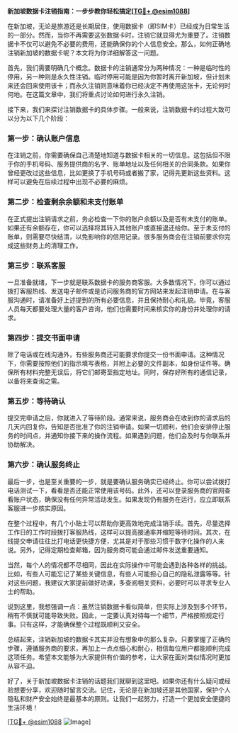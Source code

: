 **新加坡数据卡注销指南：一步步教你轻松搞定[[TG💪+ @esim1088](https://t.me/s/esim1088)]**

在新加坡，无论是旅游还是长期居住，使用数据卡（即SIM卡）已经成为日常生活的一部分。然而，当你不再需要这张数据卡时，注销它就显得尤为重要了。注销数据卡不仅可以避免不必要的费用，还能确保你的个人信息安全。那么，如何正确地注销新加坡的数据卡呢？本文将为你详细解答这一问题。

首先，我们需要明确几个概念。数据卡的注销通常分为两种情况：一种是临时性的停用，另一种则是永久性注销。临时停用可能是因为你暂时离开新加坡，但计划未来还会回来使用该卡；而永久注销则意味着你已经决定不再使用这张卡，无论何时何地。在这篇文章中，我们将重点讨论如何进行永久注销。

接下来，我们来探讨注销数据卡的具体步骤。一般来说，注销数据卡的过程大致可以分为以下几个阶段：

### **第一步：确认账户信息**
在注销之前，你需要确保自己清楚地知道与数据卡相关的一切信息。这包括但不限于你的手机号码、服务提供商的名字、账单地址以及任何相关的合同条款。如果你曾经更改过这些信息，比如更换了手机号码或者搬了家，记得先更新这些资料。这样可以避免在后续过程中出现不必要的麻烦。

### **第二步：检查剩余余额和未支付账单**
在正式提出注销请求之前，务必检查一下你的账户余额以及是否有未支付的账单。如果还有余额存在，你可以选择将其转入其他账户或直接退还给你。至于未支付的账单，则需要尽快结清，以免影响你的信用记录。很多服务商会在注销前要求你完成这些财务上的清理工作。

### **第三步：联系客服**
一旦准备就绪，下一步就是联系数据卡的服务商客服。大多数情况下，你可以通过拨打客服热线、发送电子邮件或是访问服务商的官方网站来发起注销申请。在与客服沟通时，请准备好上述提到的所有必要信息，并且保持耐心和礼貌。毕竟，客服人员每天都要处理大量的客户咨询，他们也需要时间来核实你的身份并处理你的请求。

### **第四步：提交书面申请**
除了电话或在线沟通外，有些服务商还可能要求你提交一份书面申请。这种情况下，你需要按照他们的指示填写表格，并附上必要的文件副本，如身份证件等。确保所有材料完整无误后，将它们邮寄至指定地址。同时，保存好所有的通信记录，以备将来查询之需。

### **第五步：等待确认**
提交完申请之后，你就进入了等待阶段。通常来说，服务商会在收到你的请求后的几天内回复你，告知是否批准了你的注销申请。如果一切顺利，他们会安排停止服务的时间点，并通知你接下来的操作流程。如果遇到问题，他们会及时与你联系并协助解决。

### **第六步：确认服务终止**
最后一步，也是至关重要的一步，就是要确认服务确实已经终止。你可以尝试拨打电话测试一下，看看是否还能正常使用该号码。此外，还可以登录服务商的官网查看账户状态，确保没有任何异常活动发生。如果发现仍有服务在运行，应立即联系客服进一步核实原因。

在整个过程中，有几个小贴士可以帮助你更高效地完成注销手续。首先，尽量选择工作日的工作时段拨打客服热线，这样可以提高接通率并缩短等待时间。其次，在线提交申请往往比打电话更快捷方便，尤其是对于那些习惯于数字化操作的人来说。另外，记得定期检查邮箱，因为服务商可能会通过邮件发送重要通知。

当然，每个人的情况都不尽相同，因此在实际操作中可能会遇到各种各样的挑战。比如，有些人可能忘记了某些关键信息，有些人可能担心自己的隐私泄露等等。针对这些问题，我建议大家提前做好功课，多查阅相关资料，必要时可以寻求专业人士的帮助。

说到这里，我想强调一点：虽然注销数据卡看似简单，但实际上涉及到多个环节，稍有不慎就可能导致失败。因此，一定要认真对待每一个细节，严格按照规定行事。只有这样，才能确保整个过程既顺利又安全。

总结起来，注销新加坡的数据卡其实并没有想象中的那么复杂。只要掌握了正确的步骤，遵循服务商的要求，再加上一点点细心和耐心，相信每位用户都能顺利完成这项任务。希望本文能够为大家提供有价值的参考，让大家在面对类似情况时更加从容不迫。

好了，关于新加坡数据卡注销的话题我们就聊到这里吧。如果你还有什么疑问或经验想要分享，欢迎随时留言交流。记住，无论是在新加坡还是其他国家，保护个人隐私和财产安全始终是最基本的原则。让我们一起努力，打造一个更加安全便捷的生活环境！

[[TG💪+ @esim1088](https://t.me/s/esim1088) ![Image](https://i.postimg.cc/4NQfJmqS/Snipaste-2025-05-13-00-14-12.png)]